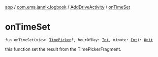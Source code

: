 [app](../../index.md) / [com.ema.jannik.logbook](../index.md) / [AddDriveActivity](index.md) / [onTimeSet](./on-time-set.md)

# onTimeSet

`fun onTimeSet(view: `[`TimePicker`](https://developer.android.com/reference/android/widget/TimePicker.html)`?, hourOfDay: `[`Int`](https://kotlinlang.org/api/latest/jvm/stdlib/kotlin/-int/index.html)`, minute: `[`Int`](https://kotlinlang.org/api/latest/jvm/stdlib/kotlin/-int/index.html)`): `[`Unit`](https://kotlinlang.org/api/latest/jvm/stdlib/kotlin/-unit/index.html)

this function set the result from the TimePickerFragment.

